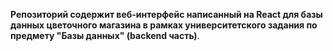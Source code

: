 **Репозиторий содержит веб-интерфейс написанный на React для базы данных цветочного магазина в рамках университетского задания по предмету "Базы данных" (backend часть)**.
